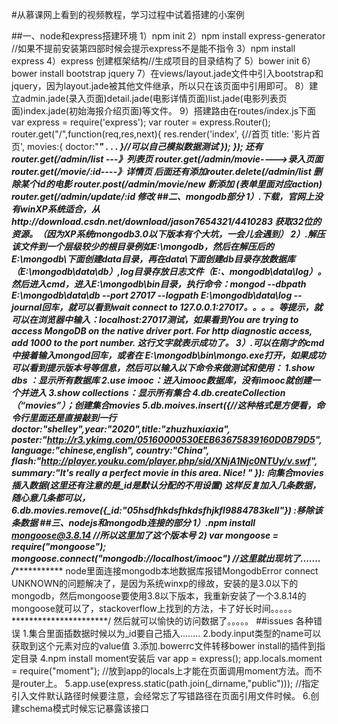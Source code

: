 #从慕课网上看到的视频教程，学习过程中试着搭建的小案例

##一、node和express搭建环境
    1）npm init
    2）npm install express-generator   //如果不提前安装第四部时候会提示express不是能不指令
    3）npm install express
    4）express    创建框架结构//生成项目的目录结构了
    5）bower init 
    6）bower install bootstrap jquery
    7）在views/layout.jade文件中引入bootstrap和jquery，因为layout.jade被其他文件继承，所以只在该页面中引用即可。
    8）建立admin.jade(录入页面)detail.jade(电影详情页面)list.jade(电影列表页面)index.jade(初始海报介绍页面)等文件。
    9）搭建路由在routes/index.js下面
        var express = require('express');
        var router = express.Router();
        router.get("/",function(req,res,next){
            res.render('index', {//首页
              title: '影片首页',
              movies:{
                    doctor:"*********"
                        .
                        .
                        .
               }//可以自己模拟数据测试
          });
        });
        还有router.get(/admin/list ---》列表页
        router.get(/admin/movie---->录入页面
        router.get(/movie/:id----》详情页
        后面还有添加router.delete(/admin/list  删除某个id的电影
                               router.post(/admin/movie/new 新添加  (表单里面对应action)
                               router.get(/admin/update/:id 修改
##二、mongodb部分
1）.下载，官网上没有winXP系统适合，从http://download.csdn.net/download/jason7654321/4410283
获取32位的资源。（因为XP系统mongodb3.0以下版本有个大坑，一会儿会遇到）
2）.解压该文件到一个层级较少的根目录例如E:\mongodb，然后在解压后的E:\mongodb\下面创建data目录，再在data\下面创建db目录存放数据库（E:\mongodb\data\db）,log目录存放日志文件（E:、mongodb\data\log）。然后进入cmd，进入E:\mongodb\bin目录，执行命令：mongod --dbpath E:\mongodb\data\db --port 27017 --logpath E:\mongodb\data\log --journal回车，就可以看到wait connect to 127.0.0.1:27017。。。。等提示，就可以在浏览器中输入：localhost:27017测试，如果看到You are trying to access MongoDB on the native driver port. For http diagnostic access, add 1000 to the port number. 这行文字就表示成功了。
3）.可以在刚才的cmd中接着输入mongod回车，或者在 E:\mongodb\bin\mongo.exe打开，如果成功可以看到提示版本号等信息，然后可以输入以下命令来做测试和使用：
1.show dbs ：显示所有数据库
2.use imooc：进入imooc数据库，没有imooc就创建一个并进入
3.show collections：显示所有集合
4.db.createCollection（“movies”）；创建集合movies
5.db.moives.insert({//这种格式是方便看，命令行里面还是直接敲到一行
      doctor:"shelley",year:"2020",title:"zhuzhuxiaxia",
       poster:"http://r3.ykimg.com/05160000530EEB63675839160D0B79D5",
       language:"chinese,english",
       country:"China",
       flash:"http://player.youku.com/player.php/sid/XNjA1Njc0NTUy/v.swf",
       summary:"It's really a perfect movie in this area. Nice! "
}):   向集合movies插入数据(这里还有注意的是_id是默认分配的不用设置)
这样反复加入几条数据，随心意几条都可以，
6.db.movies.remove({_id:"05hsdfhkdsfhkdsfhjkfl9884783kell"}) :移除该条数据
##三、nodejs和mongodb连接的部分
1）.npm install mongoose@3.8.14    //所以这里加了这个版本号
2)  var mongoose = require("mongoose");
      mongoose.connect("mongodb://localhost/imooc")  //这里就出现坑了.......
        /********************
node里面连接mongodb本地数据库报错MongodbError connect UNKNOWN的问题解决了，是因为系统winxp的缘故，安装的是3.0以下的mongodb，然后mongoose要使用3.8以下版本，我重新安装了一个3.8.14的mongoose就可以了，stackoverflow上找到的方法，卡了好长时间。。。。。
       **********************/
然后就可以愉快的访问数据了。。。。。
##issues
各种错误
1.集合里面插数据时候以为_id要自己插入........
2.body.input类型的name可以获取到这个元素对应的value值
3.添加.bowerrc文件转移bower  install的插件到指定目录
4.npm install moment安装后
    var app = express();
    app.locals.moment = require("moment");  //放到app的locals上才能在页面调用moment方法。而不是router上。
5.app.use(express.static(path.join(_dirname,"public"))); //指定引入文件默认路径时候要注意，会经常忘了写错路径在页面引用文件时候。
6.创建schema模式时候忘记暴露该接口
